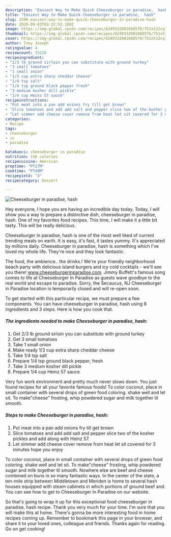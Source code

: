 ```yaml
---
description: "Easiest Way to Make Quick Cheeseburger in paradise,  hash"
title: "Easiest Way to Make Quick Cheeseburger in paradise,  hash"
slug: 1596-easiest-way-to-make-quick-cheeseburger-in-paradise-hash
date: 2020-09-03T03:32:53.180Z
image: https://img-global.cpcdn.com/recipes/6249332081688576/751x532cq70/cheeseburger-in-paradise-hash-recipe-main-photo.jpg
thumbnail: https://img-global.cpcdn.com/recipes/6249332081688576/751x532cq70/cheeseburger-in-paradise-hash-recipe-main-photo.jpg
cover: https://img-global.cpcdn.com/recipes/6249332081688576/751x532cq70/cheeseburger-in-paradise-hash-recipe-main-photo.jpg
author: Tony Joseph
ratingvalue: 4
reviewcount: 33210
recipeingredient:
- "2/3 lb ground sirloin you can substitute with ground turkey"
- "3 small tomatoes"
- "1 small onion"
- "1/3 cup extra sharp cheddar cheese"
- "1/4 tsp salt"
- "1/4 tsp ground black pepper fresh"
- "3 medium kosher dill pickle"
- "1/4 cup Heinz 57 sauce"
recipeinstructions:
- "Put meat into a pan add onions fry till get brown"
- "Slice tomatoes and add add salt and pepper slice two of the kosher pickles and add along with Heinz 57."
- "Let simmer add cheese cover remove from heat let sit covered for 3 minutes hope you enjoy"
categories:
- Recipe
tags:
- cheeseburger
- in
- paradise

katakunci: cheeseburger in paradise 
nutrition: 156 calories
recipecuisine: American
preptime: "PT17M"
cooktime: "PT49M"
recipeyield: "3"
recipecategory: Dessert

---
```



![Cheeseburger in paradise,  hash](https://img-global.cpcdn.com/recipes/6249332081688576/751x532cq70/cheeseburger-in-paradise-hash-recipe-main-photo.jpg)

Hey everyone, I hope you are having an incredible day today. Today, I will show you a way to prepare a distinctive dish, cheeseburger in paradise,  hash. One of my favorites food recipes. This time, I will make it a little bit tasty. This will be really delicious.

Cheeseburger in paradise,  hash is one of the most well liked of current trending meals on earth. It is easy, it's fast, it tastes yummy. It's appreciated by millions daily. Cheeseburger in paradise,  hash is something which I've loved my whole life. They're nice and they look fantastic.

The food, the ambience.. the drinks.! We&#39;re your friendly neighborhood beach party with delicious island burgers and icy cold cocktails - we&#39;ll see you there! www.cheeseburgerinparadise.com. Jimmy Buffett&#39;s famous song comes to life at Cheeseburger In Paradise as guests wave goodbye to the real world and escape to paradise. Sorry, the Secaucus, NJ Cheeseburger in Paradise location is temporarily closed and will re-open soon.


To get started with this particular recipe, we must prepare a few components. You can have cheeseburger in paradise,  hash using 8 ingredients and 3 steps. Here is how you cook that.

<!--inarticleads1-->

##### The ingredients needed to make Cheeseburger in paradise,  hash:

1. Get 2/3 lb ground sirloin you can substitute with ground turkey
1. Get 3 small tomatoes
1. Take 1 small onion
1. Make ready 1/3 cup extra sharp cheddar cheese
1. Take 1/4 tsp salt
1. Prepare 1/4 tsp ground black pepper, fresh
1. Take 3 medium kosher dill pickle
1. Prepare 1/4 cup Heinz 57 sauce


Very fun work environment and pretty much never slows down. You just found recipes for all your favorite famous foods! To color coconut, place in small container with several drops of green food coloring. shake well and let sit. To make&#34;cheese&#34; frosting, whip powdered sugar and milk together til smooth. 

<!--inarticleads2-->

##### Steps to make Cheeseburger in paradise,  hash:

1. Put meat into a pan add onions fry till get brown
1. Slice tomatoes and add add salt and pepper slice two of the kosher pickles and add along with Heinz 57.
1. Let simmer add cheese cover remove from heat let sit covered for 3 minutes hope you enjoy


To color coconut, place in small container with several drops of green food coloring. shake well and let sit. To make&#34;cheese&#34; frosting, whip powdered sugar and milk together til smooth. Nowhere else are beef and cheese combined on buns in so many fantastic ways. In the center of the state, a ten-mile strip between Middletown and Meriden is home to several hash houses equipped with steam cabinets in which portions of ground beef and. You can see how to get to Cheeseburger In Paradise on our website. 

So that's going to wrap it up for this exceptional food cheeseburger in paradise,  hash recipe. Thank you very much for your time. I'm sure that you will make this at home. There's gonna be more interesting food in home recipes coming up. Remember to bookmark this page in your browser, and share it to your loved ones, colleague and friends. Thanks again for reading. Go on get cooking!
